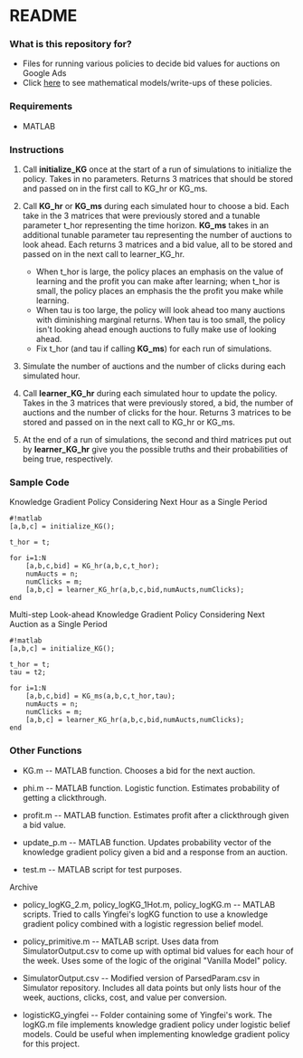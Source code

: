 # README #

### What is this repository for? ###

* Files for running various policies to decide bid values for auctions on Google Ads
* Click [here](https://www.overleaf.com/10139484dwhqqgbkvfrc#/37428144/) to see mathematical models/write-ups of these policies.

### Requirements ###
 
* MATLAB

### Instructions ###

1. Call **initialize_KG** once at the start of a run of simulations to initialize the policy. Takes in no parameters. Returns 3 matrices that should be stored and passed on in the first call to KG_hr or KG_ms. 

2. Call **KG_hr** or **KG_ms** during each simulated hour to choose a bid. Each take in the 3 matrices that were previously stored and a tunable parameter t_hor representing the time horizon. **KG_ms** takes in an additional tunable parameter tau representing the number of auctions to look ahead. Each returns 3 matrices and a bid value, all to be stored and passed on in the next call to learner_KG_hr.
     * When t_hor is large, the policy places an emphasis on the value of learning and the profit you can make after learning; when t_hor is small, the policy places an emphasis the the profit you make while learning.
     * When tau is too large, the policy will look ahead too many auctions with diminishing marginal returns. When tau is too small, the policy isn't looking ahead enough auctions to fully make use of looking ahead. 
     * Fix t_hor (and tau if calling **KG_ms**) for each run of simulations.

3. Simulate the number of auctions and the number of clicks during each simulated hour.

4. Call **learner_KG_hr** during each simulated hour to update the policy. Takes in the 3 matrices that were previously stored, a bid, the number of auctions and the number of clicks for the hour. Returns 3 matrices to be stored and passed on in the next call to KG_hr or KG_ms.

5. At the end of a run of simulations, the second and third matrices put out by **learner_KG_hr** give you the possible truths and their probabilities of being true, respectively. 

### Sample Code ###

Knowledge Gradient Policy Considering Next Hour as a Single Period

```
#!matlab
[a,b,c] = initialize_KG();

t_hor = t;

for i=1:N
    [a,b,c,bid] = KG_hr(a,b,c,t_hor);
    numAucts = n;
    numClicks = m;
    [a,b,c] = learner_KG_hr(a,b,c,bid,numAucts,numClicks);
end
```

Multi-step Look-ahead Knowledge Gradient Policy Considering Next Auction as a Single Period

```
#!matlab
[a,b,c] = initialize_KG();

t_hor = t;
tau = t2;

for i=1:N
    [a,b,c,bid] = KG_ms(a,b,c,t_hor,tau);
    numAucts = n;
    numClicks = m;
    [a,b,c] = learner_KG_hr(a,b,c,bid,numAucts,numClicks);
end
```

### Other Functions ###

* KG.m -- MATLAB function. Chooses a bid for the next auction.

* phi.m -- MATLAB function. Logistic function. Estimates probability of getting a clickthrough.

* profit.m -- MATLAB function. Estimates profit after a clickthrough given a bid value.

* update_p.m -- MATLAB function. Updates probability vector of the knowledge gradient policy given a bid and a response from an auction.

* test.m -- MATLAB script for test purposes. 

Archive

* policy_logKG_2.m, policy_logKG_1Hot.m, policy_logKG.m -- MATLAB scripts. Tried to calls Yingfei's logKG function to use a knowledge gradient policy combined with a logistic regression belief model. 

* policy_primitive.m -- MATLAB script. Uses data from SimulatorOutput.csv to come up with optimal bid values for each hour of the week. Uses some of the logic of the original "Vanilla Model" policy.

* SimulatorOutput.csv -- Modified version of ParsedParam.csv in Simulator repository. Includes all data points but only lists hour of the week, auctions, clicks, cost, and value per conversion.

* logisticKG_yingfei -- Folder containing some of Yingfei's work. The logKG.m file implements knowledge gradient policy under logistic belief models. Could be useful when implementing knowledge gradient policy for this project.